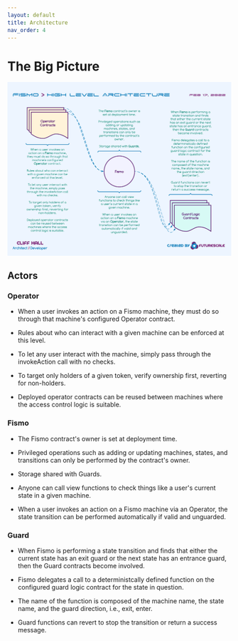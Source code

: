 ```yaml
---
layout: default
title: Architecture
nav_order: 4
---
```

# The Big Picture
![The Big Picture](images/FismoHighLevelArch.png)

## Actors
### Operator
* When a user invokes an action on a Fismo machine, they must do so through that machine's configured Operator contract.

* Rules about who can interact with a given machine can be enforced at this level.  

* To let any user interact with the machine, simply pass through the invokeAction call with no checks.

* To target only holders of a given token, verify ownership first, reverting for non-holders.

* Deployed operator contracts can be reused between machines where the access control logic is suitable.

### Fismo

* The Fismo contract's owner is set at deployment time. 

* Privileged operations such as adding or updating machines, states, and transitions can only be performed by the contract's owner.

* Storage shared with Guards.

* Anyone can call view functions to check things like a user's current state in a given machine.

* When a user invokes an action on a Fismo machine via an Operator, the state transition can be performed automatically if valid and unguarded.

### Guard

* When Fismo is performing a state transition and finds that either the current state has an exit guard or the next state has an entrance guard, then the Guard contracts become involved.

* Fismo delegates a call to a deterministcally defined function on the configured guard logic contract for the state in question. 

* The name of the function is composed of the machine name, the state name, and the guard direction, i.e., exit, enter.

* Guard functions can revert to stop the transition or return a success message.